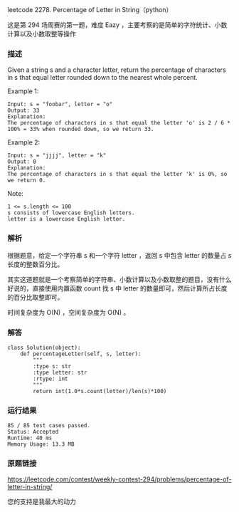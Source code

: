 leetcode  2278. Percentage of Letter in String（python）

这是第 294 场周赛的第一题，难度 Eazy ，主要考察的是简单的字符统计、小数计算以及小数取整等操作


### 描述

Given a string s and a character letter, return the percentage of characters in s that equal letter rounded down to the nearest whole percent.



Example 1:


	Input: s = "foobar", letter = "o"
	Output: 33
	Explanation:
	The percentage of characters in s that equal the letter 'o' is 2 / 6 * 100% = 33% when rounded down, so we return 33.
	
Example 2:

	
	Input: s = "jjjj", letter = "k"
	Output: 0
	Explanation:
	The percentage of characters in s that equal the letter 'k' is 0%, so we return 0.




Note:

	1 <= s.length <= 100
	s consists of lowercase English letters.
	letter is a lowercase English letter.


### 解析

根据题意，给定一个字符串 s 和一个字符 letter ，返回 s 中包含 letter 的数量占 s 长度的整数百分比。

其实这道题就是一个考察简单的字符串、小数计算以及小数取整的题目，没有什么好说的，直接使用内置函数 count 找 s 中 letter 的数量即可，然后计算所占长度的百分比取整即可。

时间复杂度为 O(N) ，空间复杂度为 O(N) 。


### 解答
				
	class Solution(object):
	    def percentageLetter(self, s, letter):
	        """
	        :type s: str
	        :type letter: str
	        :rtype: int
	        """
	        return int(1.0*s.count(letter)/len(s)*100)

            	      
			
### 运行结果

	
	85 / 85 test cases passed.
	Status: Accepted
	Runtime: 40 ms
	Memory Usage: 13.3 MB


### 原题链接

https://leetcode.com/contest/weekly-contest-294/problems/percentage-of-letter-in-string/


您的支持是我最大的动力
